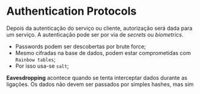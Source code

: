 # Authentication Protocols

Depois da autenticação do serviço ou cliente, autorização será dada para um serviço. A autenticação pode ser por via de *secrets* ou *biometrics*. 

- Passwords podem ser descobertas por brute force;
- Mesmo cifradas na base de dados, podem estar comprometidas com `Rainbow tables`;
- Por isso usa-se `salt`;

**Eavesdropping** acontece quando se tenta interceptar dados durante as ligações. Os dados não devem ser passados por simples hashes, mas sim 